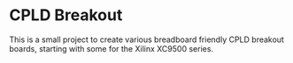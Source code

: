 # CPLD Breakout

This is a small project to create various breadboard friendly CPLD breakout boards, starting with some for the Xilinx XC9500 series.


